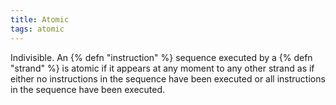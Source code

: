 ```yaml
---
title: Atomic
tags: atomic
---
```

Indivisible. An {% defn "instruction" %} sequence
executed by a {% defn "strand" %} is atomic if it
appears at any moment to any other
strand as if either no instructions in the
sequence have been executed or all
instructions in the sequence have been
executed.